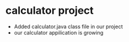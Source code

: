 # calculator project

* Added calculator.java class file in our project
* our calculator appilication is growing
